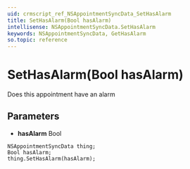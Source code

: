```yaml
---
uid: crmscript_ref_NSAppointmentSyncData_SetHasAlarm
title: SetHasAlarm(Bool hasAlarm)
intellisense: NSAppointmentSyncData.SetHasAlarm
keywords: NSAppointmentSyncData, GetHasAlarm
so.topic: reference
---
```


# SetHasAlarm(Bool hasAlarm)

Does this appointment have an alarm

## Parameters

* **hasAlarm** Bool

```crmscript
NSAppointmentSyncData thing;
Bool hasAlarm;
thing.SetHasAlarm(hasAlarm);
```

